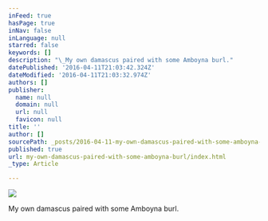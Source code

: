 ```yaml
---
inFeed: true
hasPage: true
inNav: false
inLanguage: null
starred: false
keywords: []
description: "\_My own damascus paired with some Amboyna burl."
datePublished: '2016-04-11T21:03:42.324Z'
dateModified: '2016-04-11T21:03:32.974Z'
authors: []
publisher:
  name: null
  domain: null
  url: null
  favicon: null
title: ''
author: []
sourcePath: _posts/2016-04-11-my-own-damascus-paired-with-some-amboyna-burl.md
published: true
url: my-own-damascus-paired-with-some-amboyna-burl/index.html
_type: Article

---
```

![](https://the-grid-user-content.s3-us-west-2.amazonaws.com/dd1eaaa7-d6d0-4579-b0ae-a490bad8eb19.jpg)

My own damascus paired with some Amboyna burl.